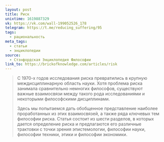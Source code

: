 ```yaml
---
layout: post
title: Риск
unixtime: 1619887329
vk: https://vk.com/wall-199052526_178
telegram: https://t.me/reducing_suffering/95
tags:
  - рациональность
meta_tags:
  - статьи
  - энциклопедии
source:
  - Стэнфордская Энциклопедия Философии
link_to: https://brickofknowledge.com/articles/risk
---
```

>С 1970-х годов исследования риска превратились в крупную междисциплинарную область науки. Хотя проблема риска занимала сравнительно немногих философов, существуют важные взаимосвязи между такого рода исследованиями и некоторыми философскими дисциплинами.
>
>Здесь мы попытаемся дать обобщенное представление наиболее проработанных из этих взаимосвязей, а также ряда ключевых тем философии риска. Статья состоит из шести разделов, в которых дается определение риска и предлагаются его различные трактовки с точки зрения эпистемологии, философии науки, философии техники, этики и философии экономики.